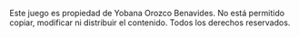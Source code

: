 Este juego es propiedad de Yobana Orozco Benavides.
No está permitido copiar, modificar ni distribuir el contenido.
Todos los derechos reservados.
